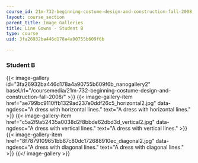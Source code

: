 ```yaml
---
course_id: 21m-732-beginning-costume-design-and-construction-fall-2008
layout: course_section
parent_title: Image Galleries
title: Line Gowns - Student B
type: course
uid: 3fa26932ba446d178a4a90755b609f6b

---
```


### Student B
{{< image-gallery id="3fa26932ba446d178a4a90755b609f6b_nanogallery2" baseUrl="/coursemedia/21m-732-beginning-costume-design-and-construction-fall-2008/" >}}
{{< image-gallery-item href="ae799bc9110ffb1329ad237e0ddf26c5_horizontal2.jpg" data-ngdesc="A dress with horizontal lines." text="A dress with horizontal lines." >}}
{{< image-gallery-item href="c5a2f9a52435a0038d2f8bbde62dbd3d_vertical2.jpg" data-ngdesc="A dress with vertical lines." text="A dress with vertical lines." >}}
{{< image-gallery-item href="8f7879109651bb87c80dc172688910ec_diagonal2.jpg" data-ngdesc="A dress with diagonal lines." text="A dress with diagonal lines." >}}
{{</ image-gallery >}}